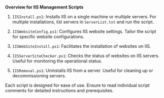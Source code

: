 **Overview for IIS Management Scripts**

1. `IISInstall.ps1`: Installs IIS on a single machine or multiple servers. For multiple installations, list servers in `ServerList.txt` and run the script.

2. `IISWebsiteConfig.ps1`: Configures IIS website settings. Tailor the script for specific website configurations.

3. `IISWebSiteInstall.ps1`: Facilitates the installation of websites on IIS.

4. `IISServerSiteChecker.ps1`: Checks the status of websites on IIS servers. Useful for monitoring the operational status.

5. `IISRemoval.ps1`: Uninstalls IIS from a server. Useful for cleaning up or decommissioning servers.

Each script is designed for ease of use. Ensure to read individual script comments for detailed instructions and prerequisites.